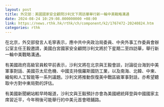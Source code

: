 ```yaml
---
layout: post
title: 外交部：美國國家安全顧問沙利文下周訪華舉行新一輪中美戰略溝通
date: 2024-08-24 10:29:08.000000000 +08:00
link: https://news.rthk.hk/rthk/ch/component/k2/1767472-20240824.htm
categories: rthk
---
```


在北京，外交部發言人毛寧表示，應中共中央政治局委員、中央外事工作委員會辦公室主任王毅邀請，美國白宮國家安全顧問沙利文將於下星期二至四訪華，舉行新一輪中美戰略溝通。

有美國政府高級官員較早前表示，沙利文將在北京與王毅會談，討論從台海到中美軍事對話、美國芬太尼危機、中國支持俄羅斯國防工業，以及南海、北韓、中東、緬甸和人工智能等一系列議題。沙利文將推動恢復美中戰區級軍事對話，亦希望聽取中方對中東局勢的評估。

有美國新聞網站較早時報道，沙利文與王毅預計亦會為美國總統拜登與中國國家主席習近平，今年稍後可能舉行的中美元首會晤鋪路。
